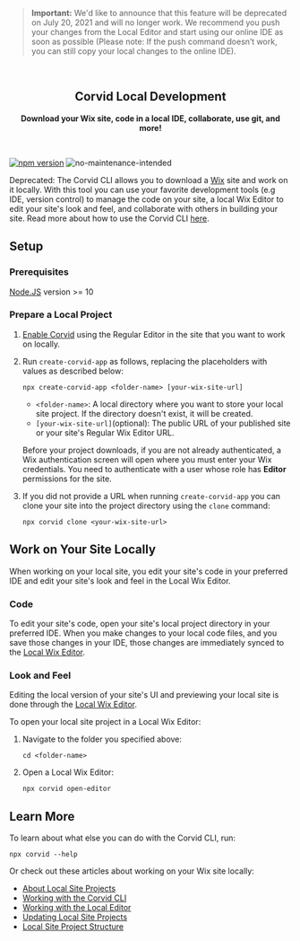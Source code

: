 > **Important:**
We'd like to announce that this feature will be deprecated on July 20, 2021 and will no longer work. We recommend you push your changes from the Local Editor and start using our online IDE as soon as possible (Please note: If the push command doesn’t work, you can still copy your local changes to the online IDE).
<br>
</p>
<h2 align="center">Corvid Local Development</h2>
<p align="center">
  <b>Download your Wix site, code in a local IDE, collaborate, use git, and more!</b>
</p>
<br>

[![npm version](https://img.shields.io/npm/v/corvid-cli.svg?style=flat)](https://www.npmjs.com/package/corvid-cli)
![no-maintenance-intended](https://img.shields.io/badge/-no--maintenance--intended-red)



Deprecated: The Corvid CLI allows you to download a [Wix](https://www.wix.com) site and work on it locally. With this tool you can use your favorite development tools (e.g IDE, version control) to manage the code on your site, a local Wix Editor to edit your site's look and feel, and collaborate with others in building your site. Read more about how to use the Corvid CLI [here](https://support.wix.com/en/article/working-with-the-corvid-cli).


## Setup

### Prerequisites
[Node.JS](https://nodejs.org) version >= 10 

### Prepare a Local Project

1. [Enable Corvid](https://support.wix.com/en/article/about-corvid-by-wix#to-enable-corvid-on-your-site) using the Regular Editor in the site that you want to work on locally.
1. Run `create-corvid-app` as follows, replacing the placeholders with values as described below:

    ```
    npx create-corvid-app <folder-name> [your-wix-site-url]
    ```
  
    + `<folder-name>`: A local directory where you want to store your local site project. If the directory doesn't exist, it will be created.
    + `[your-wix-site-url]`(optional): The public URL of your published site or your site's Regular Wix Editor URL.
    
    Before your project downloads, if you are not already authenticated, a Wix authentication screen will open where you must enter your Wix credentials. You need to authenticate with a user whose role has **Editor** permissions for the site.
  
1. If you did not provide a URL when running `create-corvid-app` you can clone your site into the project directory using the `clone` command:

    ```
    npx corvid clone <your-wix-site-url>
    ```

## Work on Your Site Locally

When working on your local site, you edit your site's code in your preferred IDE and edit your site's look and feel in the Local Wix Editor.

### Code

To edit your site's code, open your site's local project directory in your preferred IDE. When you make changes to your local code files, and you save those changes in your IDE, those changes are immediately synced to the [Local Wix Editor](https://support.wix.com/en/article/corvid-working-with-the-local-editor).

### Look and Feel

Editing the local version of your site's UI and previewing your local site is done through the [Local Wix Editor](https://support.wix.com/en/article/corvid-working-with-the-local-editor).

To open your local site project in a Local Wix Editor:

1. Navigate to the folder you specified above:
    ```
    cd <folder-name>
    ```

1. Open a Local Wix Editor:
    ```
    npx corvid open-editor
    ```

## Learn More

To learn about what else you can do with the Corvid CLI, run:
```
npx corvid --help
```

Or check out these articles about working on your Wix site locally:
+ [About Local Site Projects](https://support.wix.com/en/article/corvid-about-local-site-projects-and-team-collaboration)
+ [Working with the Corvid CLI](https://support.wix.com/en/article/working-with-the-corvid-cli)
+ [Working with the Local Editor](https://support.wix.com/en/article/corvid-working-with-the-local-editor)
+ [Updating Local Site Projects](https://support.wix.com/en/article/corvid-updating-local-site-projects)
+ [Local Site Project Structure](https://support.wix.com/en/article/corvid-local-site-project-structure)
